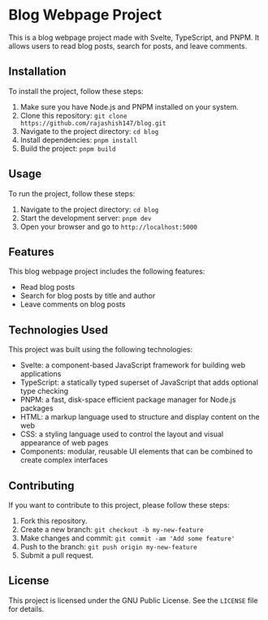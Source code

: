 # Blog Webpage Project

This is a blog webpage project made with Svelte, TypeScript, and PNPM. It allows users to read blog posts, search for posts, and leave comments.

## Installation

To install the project, follow these steps:

1. Make sure you have Node.js and PNPM installed on your system.
2. Clone this repository: `git clone https://github.com/rajashish147/blog.git`
3. Navigate to the project directory: `cd blog`
4. Install dependencies: `pnpm install`
5. Build the project: `pnpm build`

## Usage

To run the project, follow these steps:

1. Navigate to the project directory: `cd blog`
2. Start the development server: `pnpm dev`
3. Open your browser and go to `http://localhost:5000`

## Features

This blog webpage project includes the following features:

- Read blog posts
- Search for blog posts by title and author
- Leave comments on blog posts

## Technologies Used

This project was built using the following technologies:

- Svelte: a component-based JavaScript framework for building web applications
- TypeScript: a statically typed superset of JavaScript that adds optional type checking
- PNPM: a fast, disk-space efficient package manager for Node.js packages
- HTML: a markup language used to structure and display content on the web
- CSS: a styling language used to control the layout and visual appearance of web pages
- Components: modular, reusable UI elements that can be combined to create complex interfaces

## Contributing

If you want to contribute to this project, please follow these steps:

1. Fork this repository.
2. Create a new branch: `git checkout -b my-new-feature`
3. Make changes and commit: `git commit -am 'Add some feature'`
4. Push to the branch: `git push origin my-new-feature`
5. Submit a pull request.

## License

This project is licensed under the GNU Public License. See the `LICENSE` file for details.
